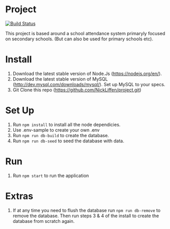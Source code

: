 # Project

[![Build Status](https://travis-ci.com/NickLiffen/project.svg?token=nTmoVpHsSx6vLW8egSuy&branch=master)](https://travis-ci.com/NickLiffen/project)

This project is based around a school attendance system primaryly focused on secondary schools. (But can also be used for primary schools etc).

# Install

1. Download the latest stable version of Node.Js (https://nodejs.org/en/).
2. Download the latest stable version of MySQL (http://dev.mysql.com/downloads/mysql/). Set up MySQL to your specs. 
3. Git Clone this repo (https://github.com/NickLiffen/project.git)

# Set Up

1. Run `npm install` to install all the node dependicies.
2. Use .env-sample to create your own .env
3. Run `npm run db-build` to create the database.
4. Run `npm run db-seed` to seed the database with data.

# Run

1. Run `npm start` to run the application

# Extras

1. If at any time you need to flush the database run `npm run db-remove` to remove the database. Then run steps 3 & 4 of the install to 
  create the database from scratch again.

